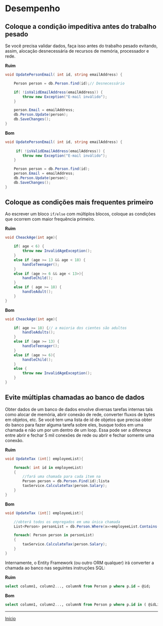 # Desempenho

## Coloque a condição impeditiva antes do trabalho pesado

Se você precisa validar dados, faça isso antes do trabalho pesado evitando, assim, alocação desnecessária de recursos de memória, processador e rede.

**Ruim**

```cs
void UpdatePersonEmail( int id, string emailAddress) {

    Person person = db.Person.find(id);// Desnecessário

    if( !isValidEmailAddress(emailAddress)) {
        throw new Exception("E-mail inválido");
    }

    person.Email = emailAddress;
    db.Person.Update(person);
    db.SaveChanges();
}
```

**Bom**

```cs
void UpdatePersonEmail( int id, string emailAddress) {
    
     if( !isValidEmailAddress(emailAddress)) {
        throw new Exception("E-mail inválido");
    }

    Person person = db.Person.find(id);
    person.Email = emailAddress;
    db.Person.Update(person);
    db.SaveChanges();
}
```

## Coloque as condições mais frequentes primeiro

Ao escrever um bloco `if/else` com múltiplos blocos, coloque as condições que ocorrem com maior frequência primeiro.

**Ruim**

```cs
void CheackAge(int age){

    if( age < 6) {
        throw new InvalidAgeException();
    }
    else if (age >= 13 && age < 18) {
        handleTeenager();
    }
    else if (age >= 6 && age < 13>){
        handleChild();
    }
    else if ( age >= 18) {
        handleAdult();
    }
}
```

**Bom**

```cs
void CheackAge(int age){

    if( age >= 18) {// a maioria dos cientes são adultos
        handleAdults();
    }
    else if (age >= 13) {
        handleTeenager();
    }
    else if (age >= 6){
        handleChild();
    }
    else {
        throw new InvalidAgeException();
    }
}
```

## Evite múltiplas chamadas ao banco de dados

Obter dados de um banco de dados envolve diversas tarefas internas tais como alocar de memória, abrir conexão de rede, converter fluxos de bytes em objetos, etc. Se você tem uma lista de id de objetos que precisa obter do banco para fazer alguma tarefa sobre eles, busque todos em uma chamada e não um por um dentro de um loop. Essa pode ser a diferença entre abrir e fechar 5 mil conexões de rede ou abrir e fechar somente uma conexão.

**Ruim**

```cs
void UpdateTax (int[] employeeList){

    foreach( int id in employeeList)
    {
        //fará uma chamada para cada item na 
        Person person = db.Person.Find(id);lista
        taxService.CalculateTax(person.Salary);
    }
}
```

**Bom**

```cs
void UpdateTax (int[] employeeList){

    //obterá todos os empregados em uma única chamada
    List<Person> personList = db.Person.Where(x=>employeeList.Contains(x.Id)).ToList();

    foreach( Person person in personList)
    {        
        taxService.CalculateTax(person.Salary);
    }
}
```

Internamente, o Entity Framework (ou outro ORM qualquer) irá converter a chamada ao banco nas seguintes instruções SQL:

**Ruim**

```sql
select column1, column2..., columnN from Person p where p.id = @id;
```

**Bom**

```sql
select column1, column2..., columnN from Person p where p.id in ( @idList );
```

---

[Início](csharp.md)